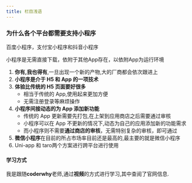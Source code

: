 ```yaml
---
title: 栏目浅语
---
```


### 为什么各个平台都需要支持小程序

百度小程序，支付宝小程序和抖音小程序

小程序是无需直接下载，依附于其他App存在，以依附App为运行环境

1. **你有,我也得有**,一旦出现一个新的产物,大的厂商都会依次跟进上
2. **小程序是介于 H5 和 App 的一项技术**
3. **体验比传统的 H5 页面要好很多**
   - 相当于传统的 App,使用起来更加方便
   - 无需注册登录等麻烦操作
4. **小程序间接动态的为 App 添加新功能**
   - 传统的 App 更新需要先打包,在上架到应用商店之后需要通过审核
   - 小程序可以在 App 不更新的情况下,动态为自己的应用添加新的功能需求
   - 而小程序则不需要**通过商店的审核**，无需特别复杂的审核，即可通过
5. **微信小程序**在目前的所占市场率目前还是最高的,最主要的就是微信小程序
6. Uni-app 和 taro两个方案进行跨平台进行使用

#### 学习方式

我是跟随**coderwhy**老师,通过**视频**的方式进行学习,其中查阅了官网信息.
